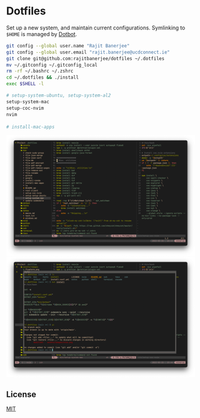 # Dotfiles

Set up a new system, and maintain current configurations. Symlinking to `$HOME` is managed by [Dotbot][dotbot].

```bash
git config --global user.name "Rajit Banerjee"
git config --global user.email "rajit.banerjee@ucdconnect.ie"
git clone git@github.com:rajitbanerjee/dotfiles ~/.dotfiles
mv ~/.gitconfig ~/.gitconfig_local
rm -rf ~/.bashrc ~/.zshrc
cd ~/.dotfiles && ./install
exec $SHELL -l
```

```bash
# setup-system-ubuntu, setup-system-al2
setup-system-mac
setup-coc-nvim
nvim

# install-mac-apps
```

![nvim](./assets/images/nvim.png)
![floaterm](./assets/images/floaterm.png)

## License

[MIT][license]

[dotbot]: https://github.com/anishathalye/dotbot
[license]: LICENSE
